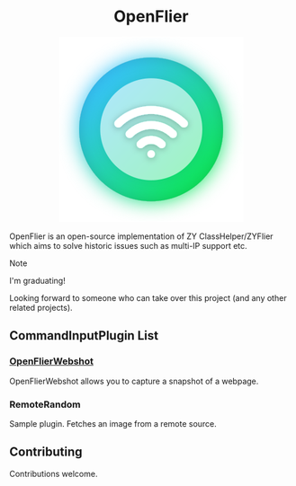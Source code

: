<h1 align=center>OpenFlier</h1>

<div align=center>
<img src="icon.svg"/>
</div>

OpenFlier is an open-source implementation of ZY
ClassHelper/ZYFlier which aims to solve historic
issues such as multi-IP support etc.

> [!NOTE]
> I'm graduating!
>
> Looking forward to someone who can take over this project (and any
other related projects).

## CommandInputPlugin List
### [OpenFlierWebshot](https://github.com/djdjz7/OpenFlierWebshot)
OpenFlierWebshot allows you to capture a snapshot
of a webpage.

### RemoteRandom
Sample plugin. Fetches an image from a remote source.

## Contributing
Contributions welcome.